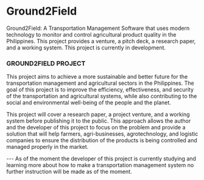 # Ground2Field
Ground2Field: A Transportation Management Software that uses modern technology to monitor and control agricultural product quality in the Philippines. This project provides a venture, a pitch deck, a research paper, and a working system. This project is currently in development.
###  GROUND2FIELD PROJECT

This project aims to achieve a more sustainable and better future for the transportation management and agricultural sectors in the Philippines. The goal of this project is to improve the efficiency, effectiveness, and security of the transportation and agricultural systems, while also contributing to the social and environmental well-being of the people and the planet.

This project will cover a research paper, a project venture, and a working system before publishing it to the public. This approach allows the author and the developer of this project to focus on the problem and provide a solution that will help farmers, agri-businesses, agrotechnology, and logistic companies to ensure the distribution of the products is being controlled and managed properly in the market.

--- As of the moment the developer of this project is currently studying and learning more about how to make a transportation management system no further instruction will be made as of the moment.
